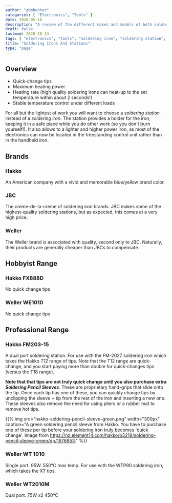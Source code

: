```yaml
---
author: "gbmhunter"
categories: [ "Electronics", "Tools" ]
date: 2020-05-18
description: "A review of the different makes and models of both soldering irons and soldering stations."
draft: false
lastmod: 2020-10-13
tags: [ "electronics", "tools", "soldering iron", "soldering station", "Hakko", "JBC", "Weller" ]
title: "Soldering Irons And Stations"
type: "page"
---
```


## Overview

* Quick-change tips
* Maximum heating power
* Heating rate (high quality soldering irons can heat-up to the set temperature within about 2 seconds!)
* Stable temperature control under different loads

For all but the lightest of work you will want to choose a _soldering station_ instead of a _soldering iron_. The station provides a holder for the iron, keeping it in a safe place while you do other work (so you don't burn yourself!). It also allows to a lighter and higher power iron, as most of the electronics can now be located in the freestanding control unit rather than in the handheld iron.

## Brands

### Hakko

An American company with a vivid and memorable blue/yellow brand color.

### JBC

The creme-de-la-creme of soldering iron brands. JBC makes some of the highest-quality soldering stations, but as expected, this comes at a very high price.

### Weller

The Weller brand is associated with quality, second only to JBC. Naturally, their products are generally cheaper than JBCs to compensate.

## Hobbyist Range

### Hakko FX888D

No quick change tips

### Weller WE1010

No quick change tips

## Professional Range

### Hakko FM203-15

A dual port soldering station. For use with the FM-2027 soldering iron which takes the Hakko _T12_ range of tips. Note that the T12 range are quick-change, and you start paying more than double for quick-changes tips (versus the T18 range).

**Note that that tips are not truly quick change until you also purchase extra _Soldering Pencil Sleeves_**. These are proprietary hand-grips that slide onto the tip. Once each tip has one of these, you can quickly change tips by unclipping the sleeve + tip from the rest of the iron and inserting a new one. These sleeves also remove the need for using pliers or a rubber mat to remove hot tips.

{{% img src="hakko-soldering-pencil-sleeve-green.png" width="300px" caption="A green soldering pencil sleeve from Hakko. You have to purchase one of these per tip before your soldering iron truly becomes 'quick change'. Image from https://nz.element14.com/hakko/b3219/soldering-pencil-sleeve-green/dp/1676853." %}}

### Weller WT 1010

Single port. 95W. 550°C max temp. For use with the WTP90 soldering iron, which takes the XT tips.

### Weller WT2010M

Dual port.
75W x2
450°C
